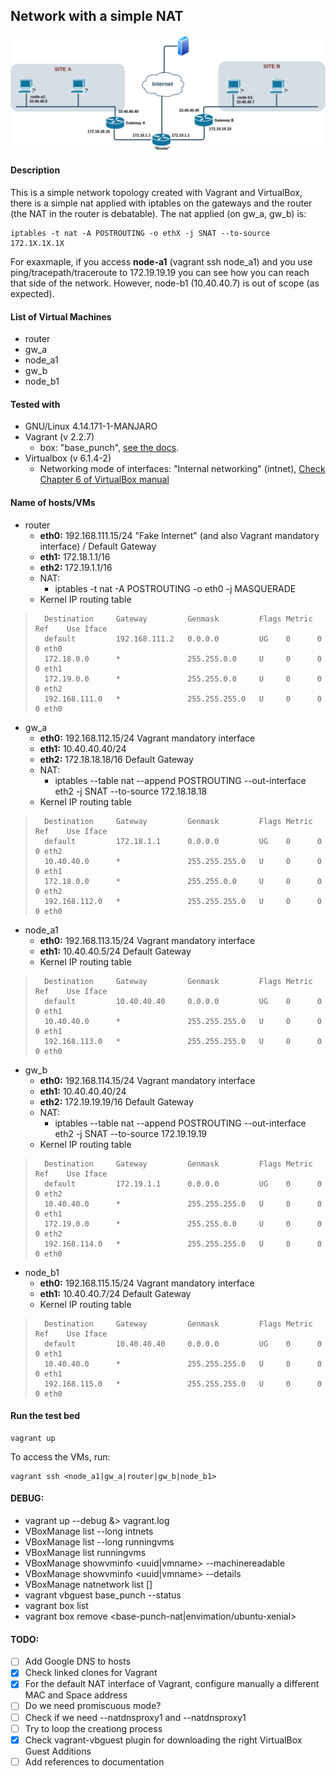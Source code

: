 ## Network with a simple NAT
![Net Diagram](../docs/test_bed_v0.3-alpha.png  "Net Diagram")
#### Description
This is a simple network topology created with Vagrant and VirtualBox, there is a simple nat applied with iptables on the gateways and the router (the NAT in the router is debatable).
The nat applied (on gw_a, gw_b) is:

	iptables -t nat -A POSTROUTING -o ethX -j SNAT --to-source 172.1X.1X.1X
	
For exaxmaple, if you access **node-a1** (vagrant ssh node_a1) and you use ping/tracepath/traceroute to 172.19.19.19 you can see how you can reach that side of the network. However, node-b1 (10.40.40.7) is out of scope (as expected).
#### List of Virtual Machines
- router
- gw_a
- node_a1
- gw_b
- node_b1
#### Tested with
- GNU/Linux 4.14.171-1-MANJARO
- Vagrant (v 2.2.7)
	- box: "base_punch", [see the docs](../boxes/README.md "see the docs").
- Virtualbox (v 6.1.4-2)
	- Networking mode of interfaces: "Internal networking" (intnet), [Check Chapter 6 of VirtualBox manual](https://www.virtualbox.org/manual/ch06.html#network_internal) 
#### Name of hosts/VMs

- router
	- **eth0:** 192.168.111.15/24 "Fake Internet" (and also Vagrant mandatory interface) / Default Gateway
	- **eth1:** 172.18.1.1/16
	- **eth2:** 172.19.1.1/16
	- NAT:
		- iptables -t nat -A POSTROUTING -o eth0 -j MASQUERADE
	- Kernel IP routing table
>		Destination     Gateway         Genmask         Flags Metric Ref    Use Iface
>		default         192.168.111.2   0.0.0.0         UG    0      0        0 eth0
>		172.18.0.0      *               255.255.0.0     U     0      0        0 eth1
>		172.19.0.0      *               255.255.0.0     U     0      0        0 eth2
>		192.168.111.0   *               255.255.255.0   U     0      0        0 eth0	
- gw_a
	- **eth0:** 192.168.112.15/24 Vagrant mandatory interface
	- **eth1:** 10.40.40.40/24
	- **eth2:** 172.18.18.18/16 Default Gateway
	- NAT:
		- iptables --table nat --append POSTROUTING --out-interface eth2 -j SNAT --to-source 172.18.18.18
	- Kernel IP routing table
>		Destination     Gateway         Genmask         Flags Metric Ref    Use Iface
>		default         172.18.1.1      0.0.0.0         UG    0      0        0 eth2
>		10.40.40.0      *               255.255.255.0   U     0      0        0 eth1
>		172.18.0.0      *               255.255.0.0     U     0      0        0 eth2
>		192.168.112.0   *               255.255.255.0   U     0      0        0 eth0	
- node_a1
	- **eth0:** 192.168.113.15/24 Vagrant mandatory interface
	- **eth1:** 10.40.40.5/24 Default Gateway
	- Kernel IP routing table
>		Destination     Gateway         Genmask         Flags Metric Ref    Use Iface
>		default         10.40.40.40     0.0.0.0         UG    0      0        0 eth1
>		10.40.40.0      *               255.255.255.0   U     0      0        0 eth1
>		192.168.113.0   *               255.255.255.0   U     0      0        0 eth0
- gw_b
	- **eth0:** 192.168.114.15/24 Vagrant mandatory interface
	- **eth1:** 10.40.40.40/24
	- **eth2:** 172.19.19.19/16 Default Gateway
	- NAT:
		- iptables --table nat --append POSTROUTING --out-interface eth2 -j SNAT --to-source 172.19.19.19
	- Kernel IP routing table
>		Destination     Gateway         Genmask         Flags Metric Ref    Use Iface
>		default         172.19.1.1      0.0.0.0         UG    0      0        0 eth2
>		10.40.40.0      *               255.255.255.0   U     0      0        0 eth1
>		172.19.0.0      *               255.255.0.0     U     0      0        0 eth2
>		192.168.114.0   *               255.255.255.0   U     0      0        0 eth0
- node_b1
	- **eth0:** 192.168.115.15/24 Vagrant mandatory interface
	- **eth1:** 10.40.40.7/24 Default Gateway
	- Kernel IP routing table
>		Destination     Gateway         Genmask         Flags Metric Ref    Use Iface
>		default         10.40.40.40     0.0.0.0         UG    0      0        0 eth1
>		10.40.40.0      *               255.255.255.0   U     0      0        0 eth1
>		192.168.115.0   *               255.255.255.0   U     0      0        0 eth0

#### Run the test bed

	vagrant up
	
To access the VMs, run:

	vagrant ssh <node_a1|gw_a|router|gw_b|node_b1>

#### DEBUG: 
- vagrant up --debug &> vagrant.log
- VBoxManage list --long intnets
- VBoxManage list --long runningvms
- VBoxManage list runningvms
- VBoxManage showvminfo <uuid|vmname> --machinereadable
- VBoxManage showvminfo <uuid|vmname> --details
- VBoxManage natnetwork list [<pattern>]
- vagrant vbguest base_punch  --status
- vagrant box list
- vagrant box remove <base-punch-nat|envimation/ubuntu-xenial>

#### TODO: 

- [ ] Add Google DNS to hosts
- [x] Check linked clones for Vagrant
- [x] For the default NAT interface of Vagrant, configure manually a different MAC and Space address
- [ ] Do we need promiscuous mode?
- [ ] Check if we need --natdnsproxy1 and --natdnsproxy1
- [ ] Try to loop the creationg process
- [x] Check vagrant-vbguest plugin for downloading the right VirtualBox Guest Additions
- [ ] Add references to documentation
